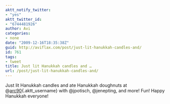 ```yaml
---
aktt_notify_twitter:
- "yes"
aktt_twitter_id:
- "6744481926"
author: Avi
categories:
- none
date: "2009-12-16T18:35:38Z"
guid: http://aviflax.com/post/just-lit-hanukkah-candles-and/
id: 761
tags:
- tweet
title: Just lit Hanukkah candles and …
url: /post/just-lit-hanukkah-candles-and/
---
```

Just lit Hanukkah candles and ate Hanukkah doughnuts at @[arc90](http://twitter.com/arc90){.aktt_username} with @jpotisch, @jenepting, and more! Fun! Happy Hanukkah everyone!